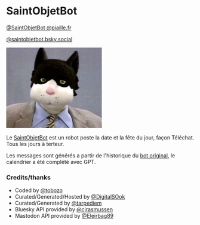 # SaintObjetBot

<a href="https://piaille.fr/@SaintObjetBot" rel="me nofollow">@SaintObjetBot @piaille.fr</a>

<a href="https://bsky.app/profile/saintobjetbot.bsky.social" rel="me nofollow">@saintobjetbot.bsky.social</a>

<img src=assets/groucha.png width=256 />

Le [SaintObjetBot](https://bsky.app/profile/SaintObjetBot.bsky.social) est un robot poste la date et la fête du jour, façon Téléchat.
Tous les jours à terteur.

Les messages sont générés a partir de l'historique du [bot original](https://twitter.com/SaintObjetBot), le calendrier a été complété avec GPT.

### Credits/thanks

- Coded by [@tobozo](https://github.com/tobozo)
- Curated/Generated/Hosted by [@DigitalSOok](https://github.com/DigitalSOok)
- Curated/Generated by [@tarpediem](https://github.com/tarpediem)
- Bluesky API provided by [@cjrasmussen](https://github.com/cjrasmussen/BlueskyApi)
- Mastodon API provided by [@Eleirbag89](https://github.com/Eleirbag89/MastodonBotPHP)
